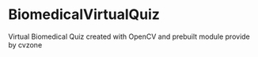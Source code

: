 # BiomedicalVirtualQuiz
Virtual Biomedical Quiz created with OpenCV and prebuilt module provide by cvzone
